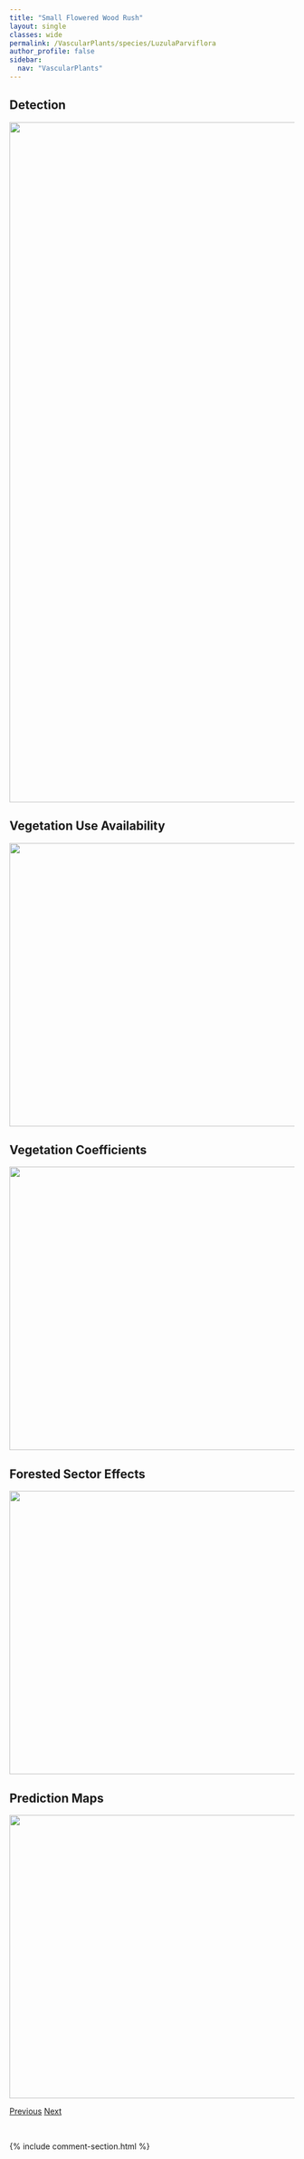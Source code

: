 ```yaml
---
title: "Small Flowered Wood Rush"
layout: single
classes: wide
permalink: /VascularPlants/species/LuzulaParviflora
author_profile: false
sidebar:
  nav: "VascularPlants"
---
```


<h2>Detection</h2>

<a href="https://drive.google.com/uc?export=view&id=1CbyVlqOD4R7YuKVzSojWuaT2SW6nVwXM">
<img src="https://drive.google.com/uc?export=view&id=1CbyVlqOD4R7YuKVzSojWuaT2SW6nVwXM" height = "1200" width = "800">
</a>


<h2>Vegetation Use Availability</h2>

<a href="https://drive.google.com/uc?export=view&id=1mcrpIOi3-vpKU_eObLm79hTaQSEyzBp6">
<img src="https://drive.google.com/uc?export=view&id=1mcrpIOi3-vpKU_eObLm79hTaQSEyzBp6" height = "500" width = "1000">
</a>


<h2>Vegetation Coefficients</h2>

<a href="https://drive.google.com/uc?export=view&id=1SW5YE9D03kH5fv7_274s7PzZmv_Oanmw">
<img src="https://drive.google.com/uc?export=view&id=1SW5YE9D03kH5fv7_274s7PzZmv_Oanmw" height = "500" width = "1000">
</a>


<h2>Forested Sector Effects</h2>

<a href="https://drive.google.com/uc?export=view&id=1jNysQrSfM0Ulc4nOrdoMmAj8LRym1hDG">
<img src="https://drive.google.com/uc?export=view&id=1jNysQrSfM0Ulc4nOrdoMmAj8LRym1hDG" height = "500" width = "1000">
</a>


<h2>Prediction Maps</h2>

<a href="https://drive.google.com/uc?export=view&id=1C3AGyzShWtOsyCkcM81OYeBLBfbVrQjT">
<img src="https://drive.google.com/uc?export=view&id=1C3AGyzShWtOsyCkcM81OYeBLBfbVrQjT" height = "500" width = "1000">
</a>


<a href="/DevelopmentWebsite/VascularPlants/species/LuzulaMultiflora" class="pagination--pager" title="Luzula multiflora">Previous</a> <a href="/DevelopmentWebsite/VascularPlants/species/LuzulaSpicata" class="pagination--pager" title="Luzula spicata">Next</a>

<p>&nbsp;</p>

{% include comment-section.html %}
